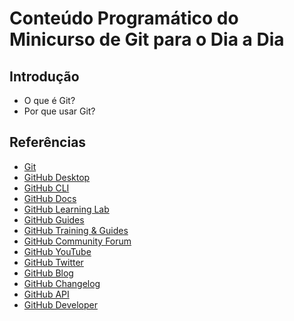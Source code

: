 # Conteúdo Programático do Minicurso de Git para o Dia a Dia

## Introdução

- O que é Git?
- Por que usar Git?

## Referências

- [Git](https://git-scm.com/)
- [GitHub Desktop](https://desktop.github.com/)
- [GitHub CLI](https://cli.github.com/)
- [GitHub Docs](https://docs.github.com/pt)
- [GitHub Learning Lab](https://lab.github.com/)
- [GitHub Guides](https://guides.github.com/)
- [GitHub Training & Guides](https://services.github.com/on-demand/)
- [GitHub Community Forum](https://github.community/)
- [GitHub YouTube](https://www.youtube.com/github)
- [GitHub Twitter](https://twitter.com/github)
- [GitHub Blog](https://github.blog/)
- [GitHub Changelog](https://github.blog/changelog/)
- [GitHub API](https://developer.github.com/)
- [GitHub Developer](https://developer.github.com/)
